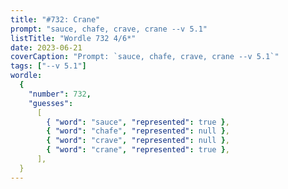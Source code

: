 ```yaml
---
title: "#732: Crane"
prompt: "sauce, chafe, crave, crane --v 5.1"
listTitle: "Wordle 732 4/6*"
date: 2023-06-21
coverCaption: "Prompt: `sauce, chafe, crave, crane --v 5.1`"
tags: ["--v 5.1"]
wordle:
  {
    "number": 732,
    "guesses":
      [
        { "word": "sauce", "represented": true },
        { "word": "chafe", "represented": null },
        { "word": "crave", "represented": null },
        { "word": "crane", "represented": true },
      ],
  }
---
```

